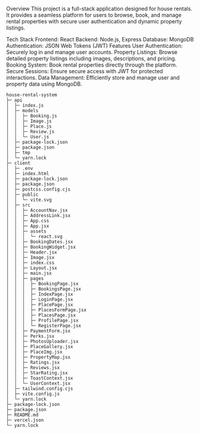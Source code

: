 Overview
This project is a full-stack application designed for house rentals. It provides a seamless platform for users to browse, book, and manage rental properties with secure user authentication and dynamic property listings.

Tech Stack
Frontend: React
Backend: Node.js, Express
Database: MongoDB
Authentication: JSON Web Tokens (JWT)
Features
User Authentication: Securely log in and manage user accounts.
Property Listings: Browse detailed property listings including images, descriptions, and pricing.
Booking System: Book rental properties directly through the platform.
Secure Sessions: Ensure secure access with JWT for protected interactions.
Data Management: Efficiently store and manage user and property data using MongoDB.


```
house-rental-system
├─ api
│  ├─ index.js
│  ├─ models
│  │  ├─ Booking.js
│  │  ├─ Image.js
│  │  ├─ Place.js
│  │  ├─ Review.js
│  │  └─ User.js
│  ├─ package-lock.json
│  ├─ package.json
│  ├─ tmp
│  └─ yarn.lock
├─ client
│  ├─ .env
│  ├─ index.html
│  ├─ package-lock.json
│  ├─ package.json
│  ├─ postcss.config.cjs
│  ├─ public
│  │  └─ vite.svg
│  ├─ src
│  │  ├─ AccountNav.jsx
│  │  ├─ AddressLink.jsx
│  │  ├─ App.css
│  │  ├─ App.jsx
│  │  ├─ assets
│  │  │  └─ react.svg
│  │  ├─ BookingDates.jsx
│  │  ├─ BookingWidget.jsx
│  │  ├─ Header.jsx
│  │  ├─ Image.jsx
│  │  ├─ index.css
│  │  ├─ Layout.jsx
│  │  ├─ main.jsx
│  │  ├─ pages
│  │  │  ├─ BookingPage.jsx
│  │  │  ├─ BookingsPage.jsx
│  │  │  ├─ IndexPage.jsx
│  │  │  ├─ LoginPage.jsx
│  │  │  ├─ PlacePage.jsx
│  │  │  ├─ PlacesFormPage.jsx
│  │  │  ├─ PlacesPage.jsx
│  │  │  ├─ ProfilePage.jsx
│  │  │  └─ RegisterPage.jsx
│  │  ├─ PaymentForm.jsx
│  │  ├─ Perks.jsx
│  │  ├─ PhotosUploader.jsx
│  │  ├─ PlaceGallery.jsx
│  │  ├─ PlaceImg.jsx
│  │  ├─ PropertyMap.jsx
│  │  ├─ Ratings.jsx
│  │  ├─ Reviews.jsx
│  │  ├─ StarRating.jsx
│  │  ├─ ToastContext.jsx
│  │  └─ UserContext.jsx
│  ├─ tailwind.config.cjs
│  ├─ vite.config.js
│  └─ yarn.lock
├─ package-lock.json
├─ package.json
├─ README.md
├─ vercel.json
└─ yarn.lock

```
